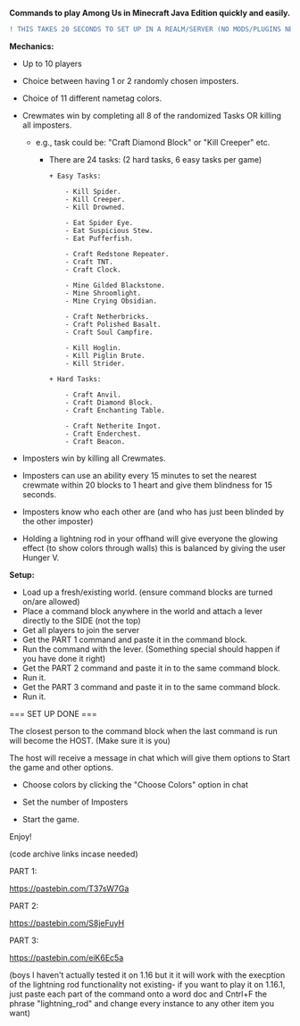 **Commands to play Among Us in Minecraft Java Edition quickly and easily.**

```diff
! THIS TAKES 20 SECONDS TO SET UP IN A REALM/SERVER (NO MODS/PLUGINS NEEDED, 1.16-1.18)
```

**Mechanics:**

- Up to 10 players

- Choice between having 1 or 2 randomly chosen imposters.

- Choice of 11 different nametag colors.

- Crewmates win by completing all 8 of the randomized Tasks OR killing all imposters.
 
  - e.g., task could be: "Craft Diamond Block" or "Kill Creeper" etc.
      
    - There are 24 tasks:  (2 hard tasks, 6 easy tasks per game)
      
          + Easy Tasks:
          
              - Kill Spider.
              - Kill Creeper.
              - Kill Drowned.
              
              - Eat Spider Eye.
              - Eat Suspicious Stew.
              - Eat Pufferfish.
              
              - Craft Redstone Repeater.
              - Craft TNT.
              - Craft Clock.
              
              - Mine Gilded Blackstone.
              - Mine Shroomlight.
              - Mine Crying Obsidian.
              
              - Craft Netherbricks.
              - Craft Polished Basalt.
              - Craft Soul Campfire.
              
              - Kill Hoglin.
              - Kill Piglin Brute.
              - Kill Strider.
            
          + Hard Tasks:
          
              - Craft Anvil.
              - Craft Diamond Block.
              - Craft Enchanting Table.
              
              - Craft Netherite Ingot.
              - Craft Enderchest.
              - Craft Beacon.

- Imposters win by killing all Crewmates.

- Imposters can use an ability every 15 minutes to set the nearest crewmate within 20 blocks to 1 heart and give them blindness for 15 seconds.

- Imposters know who each other are (and who has just been blinded by the other imposter)

- Holding a lightning rod in your offhand will give everyone the glowing effect (to show colors through walls) this is balanced by giving the user Hunger V.

**Setup:**

+ Load up a fresh/existing world. (ensure command blocks are turned on/are allowed)
+ Place a command block anywhere in the world and attach a lever directly to the SIDE (not the top)
+ Get all players to join the server
+ Get the PART 1 command and paste it in the command block.
+ Run the command with the lever. (Something special should happen if you have done it right)
+ Get the PART 2 command and paste it in to the same command block.
+ Run it.
+ Get the PART 3 command and paste it in to the same command block.
+ Run it.

=== SET UP DONE ===

The closest person to the command block when the last command is run will become the HOST. (Make sure it is you)

The host will receive a message in chat which will give them options to Start the game and other options.

- Choose colors by clicking the "Choose Colors" option in chat

- Set the number of Imposters

- Start the game.



Enjoy!

(code archive links incase needed)

PART 1:

https://pastebin.com/T37sW7Ga

PART 2:

https://pastebin.com/S8jeFuyH

PART 3:

https://pastebin.com/eiK6Ec5a

(boys I haven't actually tested it on 1.16 but it it will work with the execption of the lightning rod functionality not existing- if you want to play it on 1.16.1, just paste each part of the command onto a word doc and Cntrl+F the phrase "lightning_rod" and change every instance to any other item you want)
